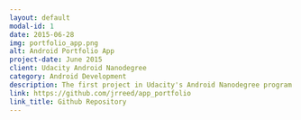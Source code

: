 ```yaml
---
layout: default
modal-id: 1
date: 2015-06-28
img: portfolio_app.png
alt: Android Portfolio App
project-date: June 2015
client: Udacity Android Nanodegree
category: Android Development
description: The first project in Udacity's Android Nanodegree program. This app serves as a portfolio and launcher for all future applications developed in the program.
link: https://github.com/jrreed/app_portfolio
link_title: Github Repository
---
```

